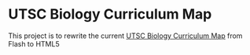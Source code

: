 # UTSC Biology Curriculum Map

This project is to rewrite the current [UTSC Biology Curriculum Map](https://www.utsc.utoronto.ca/biosci/sites/utsc.utoronto.ca.biosci/files/docs/bio_curr_map.html) from Flash to HTML5
